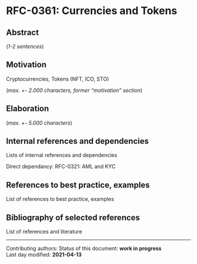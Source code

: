 # RFC-0361: Currencies and Tokens
## Abstract

(*1-2 sentences*)
    
## Motivation

Cryptocurrencies, Tokens (NFT, ICO, STO)

(*max. +- 2.000 characters, former “motivation” section*) 
    
## Elaboration

(*max. +- 5.000 characters*)
    
## Internal references and dependencies

Lists of internal references and dependencies 

Direct dependancy: RFC-0321: AML and KYC
    
## References to best practice, examples  

List of references to best practice, examples 
	
## Bibliography of selected references

List of references and literature

________

Contributing authors: 
Status of this document: **work in progress**  
Last day modified: **2021-04-13**